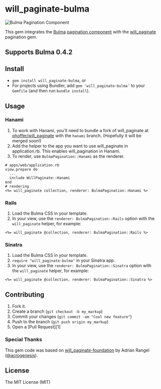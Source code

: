 # will_paginate-bulma

![Bulma Pagination Component](https://raw.github.com/phoffer/will_paginate-bulma/master/pagination.png)

This gem integrates the [Bulma](http://bulma.io) [pagination component](http://bulma.io/documentation/components/pagination/) with the [will_paginate](https://github.com/mislav/will_paginate) pagination gem.

## Supports Bulma 0.4.2

## Install

  * `gem install will_paginate-bulma`, *or*
  * For projects using Bundler, add `gem 'will_paginate-bulma'` to your `Gemfile` (and then run `bundle install`).

## Usage

### Hanami

  1. To work with Hanami, you'll need to bundle a fork of will_paginate at [phoffer/will_paginate](https://github.com/phoffer/will_paginate) with the `hanami` branch. (Hopefully it will be merged soon!)
  2. Add the helper to the app you want to use will_paginate in application.rb. This enables will_pagination in Hanami.
  3. To render, use `BulmaPagination::Hanami` as the renderer.

```
# apps/web/application.rb
view.prepare do
  ...
  include WillPaginate::Hanami
end
# rendering
<%= will_paginate collection, renderer: BulmaPagination::Hanami %>
```

### Rails

  1. Load the Bulma CSS in your template.
  2. In your view, use the `renderer: BulmaPagination::Rails` option with the `will_paginate` helper, for example:

```
<%= will_paginate @collection, renderer: BulmaPagination::Rails %>
```

### Sinatra

  1. Load the Bulma CSS in your template.
  2. `require "will_paginate-bulma"` in your Sinatra app.
  3. In your view, use the `renderer: BulmaPagination::Sinatra` option with the `will_paginate` helper, for example:

```
<%= will_paginate @collection, renderer: BulmaPagination::Sinatra %>
```


Contributing
------------

1. Fork it.
2. Create a branch (`git checkout -b my_markup`)
3. Commit your changes (`git commit -am "Cool new feature"`)
4. Push to the branch (`git push origin my_markup`)
5. Open a [Pull Request][1]

### Special Thanks

This gem code was based on [will_paginate-foundation](https://github.com/acrogenesis/will_paginate-foundation) by Adrian Rangel ([@acrogenesis](https://github.com/acrogenesis)).

License
------------
The MIT License (MIT)
